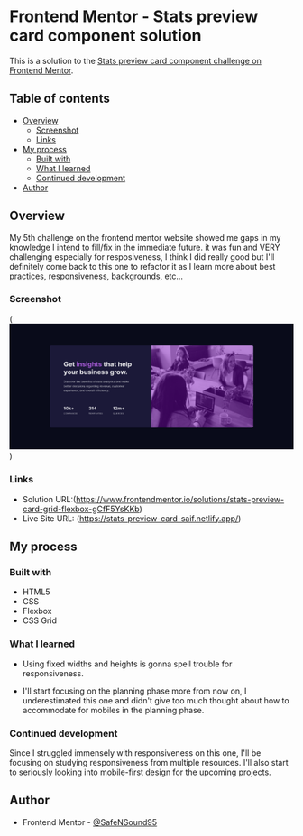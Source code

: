 # Frontend Mentor - Stats preview card component solution

This is a solution to the [Stats preview card component challenge on Frontend Mentor](https://www.frontendmentor.io/challenges/stats-preview-card-component-8JqbgoU62).

## Table of contents

- [Overview](#overview)
  - [Screenshot](#screenshot)
  - [Links](#links)
- [My process](#my-process)
  - [Built with](#built-with)
  - [What I learned](#what-i-learned)
  - [Continued development](#continued-development)
- [Author](#author)

## Overview

My 5th challenge on the frontend mentor website showed me gaps in my knowledge I intend to fill/fix in the immediate future.
it was fun and VERY challenging especially for resposiveness, I think I did really good but I'll definitely come back to this one to refactor it as I learn more about best practices, responsiveness, backgrounds, etc...

### Screenshot

(![Screenshot of site](2023-09-12-Frontend-Mentor-Stats-preview-card-component-1.png))

### Links

- Solution URL:(https://www.frontendmentor.io/solutions/stats-preview-card-grid-flexbox-gCfF5YsKKb)
- Live Site URL: (https://stats-preview-card-saif.netlify.app/)

## My process

### Built with

- HTML5
- CSS
- Flexbox
- CSS Grid

### What I learned

- Using fixed widths and heights is gonna spell trouble for responsiveness.

- I'll start focusing on the planning phase more from now on, I underestimated this one and didn't give too much thought about how to accommodate for mobiles in the planning phase.

### Continued development

Since I struggled immensely with responsiveness on this one, I'll be focusing on studying responsiveness from multiple resources. I'll also start to seriously looking into mobile-first design for the upcoming projects.

## Author

- Frontend Mentor - [@SafeNSound95](https://www.frontendmentor.io/profile/SafeNSound95)
